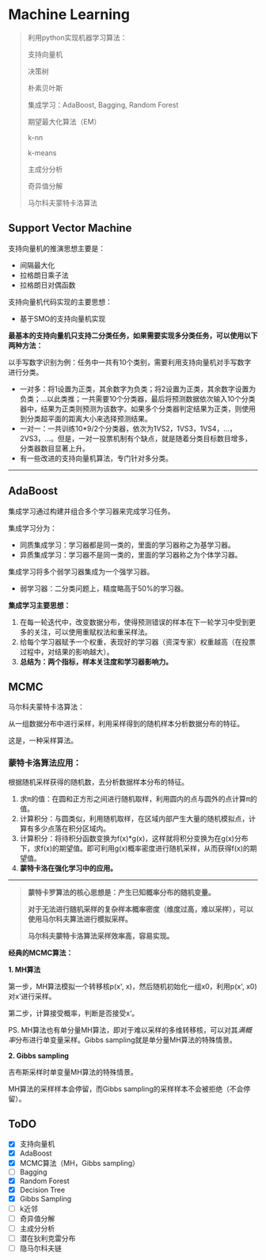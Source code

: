 # Machine Learning

> 利用python实现机器学习算法：
>
> 支持向量机
>
> 决策树
>
> 朴素贝叶斯
>
> 集成学习：AdaBoost, Bagging, Random Forest
>
> 期望最大化算法（EM）
>
> k-nn
>
> k-means
>
> 主成分分析
>
> 奇异值分解
>
> 马尔科夫蒙特卡洛算法

## Support Vector Machine

支持向量机的推演思想主要是：

* 间隔最大化
* 拉格朗日乘子法
* 拉格朗日对偶函数

支持向量机代码实现的主要思想：

* 基于SMO的支持向量机实现

**最基本的支持向量机只支持二分类任务，如果需要实现多分类任务，可以使用以下两种方法：**

以手写数字识别为例：任务中一共有10个类别，需要利用支持向量机对手写数字进行分类。

* 一对多：将1设置为正类，其余数字为负类；将2设置为正类，其余数字设置为负类；...以此类推；一共需要10个分类器，最后将预测数据依次输入10个分类器中，结果为正类则预测为该数字。如果多个分类器判定结果为正类，则使用到分类超平面的距离大小来选择预测结果。
* 一对一：一共训练10*9/2个分类器，依次为1VS2，1VS3，1VS4，...，2VS3，...。但是，一对一投票机制有个缺点，就是随着分类目标数目增多，分类器数目显著上升。
* 有一些改进的支持向量机算法，专门针对多分类。

***

## AdaBoost

集成学习通过构建并组合多个学习器来完成学习任务。

集成学习分为：

* 同质集成学习：学习器都是同一类的，里面的学习器称之为基学习器。
* 异质集成学习：学习器不是同一类的，里面的学习器称之为个体学习器。

集成学习将多个弱学习器集成为一个强学习器。

* 弱学习器：二分类问题上，精度略高于50%的学习器。

**集成学习主要思想：**

1. 在每一轮迭代中，改变数据分布，使得预测错误的样本在下一轮学习中受到更多的关注，可以使用重赋权法和重采样法。
2. 给每个学习器赋予一个权重，表现好的学习器（资深专家）权重越高（在投票过程中，对结果的影响越大）。
3. **总结为：两个指标，样本关注度和学习器影响力。**

## MCMC

马尔科夫蒙特卡洛算法：

从一组数据分布中进行采样，利用采样得到的随机样本分析数据分布的特征。

这是，一种采样算法。

### 蒙特卡洛算法应用：

根据随机采样获得的随机数，去分析数据样本分布的特征。

1. 求π的值：在圆和正方形之间进行随机取样，利用圆内的点与圆外的点计算π的值。
2. 计算积分：与圆类似，利用随机取样，在区域内部产生大量的随机模拟点，计算有多少点落在积分区域内。
3. 计算积分：将待积分函数变换为f(x)*g(x)，这样就将积分变换为在g(x)分布下，求f(x)的期望值。即可利用g(x)概率密度进行随机采样，从而获得f(x)的期望值。
4. **蒙特卡洛在强化学习中的应用。**

***
> **蒙特卡罗算法的核心思想是：产生已知概率分布的随机变量。**
>
> **对于无法进行随机采样的复杂样本概率密度（维度过高，难以采样），可以使用马尔科夫算法进行模拟采样。**
>
> **马尔科夫蒙特卡洛算法采样效率高，容易实现。**

**经典的MCMC算法：**

**1. MH算法**

第一步，MH算法模拟一个转移核p(x', x)，然后随机初始化一组x0，利用p(x', x0)对x'进行采样。

第二步，计算接受概率，判断是否接受x‘。

PS. MH算法也有单分量MH算法，即对于难以采样的多维转移核，可以对其*满概率*分布进行单变量采样。Gibbs sampling就是单分量MH算法的特殊情景。

**2. Gibbs sampling**

吉布斯采样时单变量MH算法的特殊情景。

MH算法的采样样本会停留，而Gibbs sampling的采样样本不会被拒绝（不会停留）。

## ToDO

* [x] 支持向量机
* [x] AdaBoost
* [x] MCMC算法（MH，Gibbs sampling）
* [ ] Bagging
* [x] Random Forest
* [x] Decision Tree
* [x] Gibbs Sampling
* [ ] k近邻
* [ ] 奇异值分解
* [ ] 主成分分析
* [ ] 潜在狄利克雷分布
* [ ] 隐马尔科夫链
